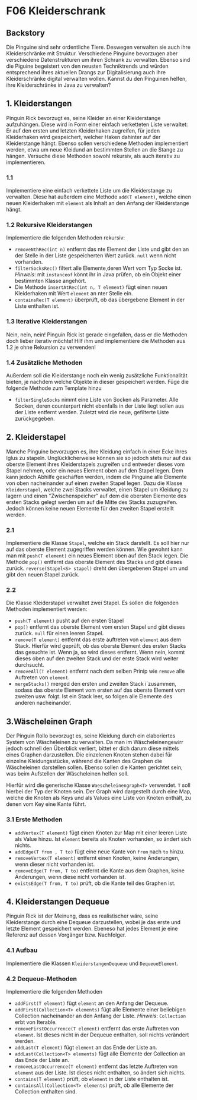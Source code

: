 # F06 Kleiderschrank
## Backstory
Die Pinguine sind sehr ordentliche Tiere.
Deswegen verwalten sie auch ihre Kleiderschränke mit Struktur.
Verschiedene Pinguine bevorzugen aber verschiedene Datenstrukturen um ihren Schrank zu verwalten.
Ebenso sind die Piguine begeistert von den neusten Techniktrends und würden entsprechend ihres aktuellen Drangs zur
Digitalisierung auch ihre Kleiderschränke digital verwalten wollen.
Kannst du den Pinguinen helfen, ihre Kleiderschränke in Java zu verwalten?

## 1. Kleiderstangen

Pinguin Rick bevorzugt es, seine Kleider an einer Kleiderstange aufzuhängen.
Diese wird in Form einer einfach verketteten Liste verwaltet:
Er auf den ersten und letzten Kleiderhaken zugreifen, für jeden Kleiderhaken wird gespeichert, welcher Haken dahinter
auf der Kleiderstange hängt.
Ebenso sollen verschiedene Methoden implementiert werden, etwa um neue Kleidund an bestimmten Stellen an die Stange zu hängen.
Versuche diese Methoden sowohl rekursiv, als auch iterativ zu implementieren.

### 1.1
Implementiere eine einfach verkettete Liste um die Kleiderstange zu verwalten.
Diese hat außerdem eine Methode ```add(T element)```, welche einen neuen Kleiderhaken mit ```element``` als Inhalt an den Anfang der Kleiderstange hängt.

### 1.2 Rekursive Kleiderstangen
Implementiere die folgenden Methoden rekursiv:
- ```removeNthRec(int n)``` entfernt das nte Element der Liste und gibt den an der Stelle in der Liste gespeicherten Wert zurück.
  ```null``` wenn nicht vorhanden.
- ```filterSocksRec()``` filtert alle Elemente,deren Wert vom Typ Socke ist. *Hinweis*: mit ```instanceof``` könnt ihr
  in Java prüfen, ob ein Objekt einer bestimmten Klasse angehört.
- Die Methode ```insertAtRec(int n, T element)``` fügt einen neuen Kleiderhaken mit Wert ```element```
  an nter Stelle ein.
- ```containsRec(T element)``` überprüft, ob das übergebene Element in der Liste enthalten ist.

### 1.3 Iterative Kleiderstangen
Nein, nein, nein! Pinguin Rick ist gerade eingefallen, dass er die Methoden doch lieber iterativ möchte! Hilf ihm und
implementiere die Methoden aus 1.2 je ohne Rekursion zu verwenden!

### 1.4 Zusätzliche Methoden
Außerdem soll die Kleiderstange noch ein wenig zusätzliche Funktionalität bieten, je nachdem welche Objekte in dieser
gespeichert werden. Füge die folgende Methode zum Template hinzu
- ```filterSingleSocks``` nimmt eine Liste von Socken als Parameter. Alle Socken, deren counterpart nicht ebenfalls in
  der Liste liegt sollen aus der Liste entfernt werden. Zuletzt wird die neue, gefilterte Liste zurückgegeben.

## 2. Kleiderstapel

Manche Pinguine bevorzugen es, ihre Kleidung einfach in einer Ecke ihres Iglus zu stapeln.
Unglücklicherweise können sie so jedoch stets nur auf das oberste Element ihres Kleiderstapels zugreifen und entweder
dieses vom Stapel nehmen, oder ein neues Element oben auf den Stapel legen.
Dem kann jedoch Abhilfe geschaffen werden, indem die Pinguine alle Elemente von oben nacheinander auf einen zweiten Stapel
legen. Dazu die Klasse ```Kleiderstapel```, welche zwei Stacks verwaltet, einen Stapel um Kleidung zu lagern und einen
"Zwischenspeicher" auf dem die obersten Elemente des ersten Stacks gelegt werden um auf die Mitte des Stacks zuzugreifen.
Jedoch können keine neuen Elemente für den zweiten Stapel erstellt werden.

### 2.1
Implementiere die Klasse ```Stapel```, welche ein Stack darstellt. Es soll hier nur auf das oberste Element zugegriffen
werden können. Wie gewohnt kann man mit ```push(T element)``` ein neues Element oben auf den Stack legen. Die Methode
```pop()``` entfernt das oberste Element des Stacks und gibt dieses zurück. ```reverse(Stapel<S> stapel)``` dreht den
übergebenen Stapel um und gibt den neuen Stapel zurück.

### 2.2
Die Klasse Kleiderstapel verwaltet zwei Stapel.
Es sollen die folgenden Methoden implementiert werden:
- ```push(T element)``` pusht auf den ersten Stapel
- ```pop()``` entfernt das oberste Element vom ersten Stapel und gibt dieses zurück. ```null``` für einen leeren Stapel.
- ```remove(T element)``` entfernt das erste auftreten von ```element``` aus dem Stack. Hierfür wird geprüft, ob das oberste
  Element des ersten Stacks das gesuchte ist. Wenn ja, so wird dieses entfernt. Wenn nein, kommt dieses oben auf den zweiten Stack
  und der erste Stack wird weiter durchsucht.
- ```removeAll(T element)``` entfernt nach dem selben Prinip wie ```remove``` alle Auftreten von ```element```.
- ```mergeStacks()``` merged den ersten und zweiten Stack i´zusammen, sodass das oberste Element vom ersten auf das oberste
  Element vom zweiten usw. folgt. Ist ein Stack leer, so folgen alle Elemente des anderen nacheinander.



## 3.Wäscheleinen Graph

Der Pinguin Rollo bevorzugt es, seine Kleidung durch ein elaboriertes System von Wäscheleinen zu verwalten.
Da man im Wäscheleinengewirr jedoch schnell den Überblick verliert, bittet er dich darum diese mittels eines Graphen
darzustellen. Die einzelenen Knoten stehen dabei für einzelne Kleidungsstücke, während die Kanten des Graphen die Wäscheleinen
darstellen sollen. Ebenso sollen die Kanten gerichtet sein, was beim Aufstellen der Wäscheleinen helfen soll.

Hierfür wird die generische Klasse ```Waescheleinengraph<T>``` verwendet. ```T``` soll hierbei der Typ der Knoten sein.
Der Graph wird dargestellt durch eine Map, welche die Knoten als Keys und als Values eine Liste von Knoten enthält, zu
denen vom Key eine Kante führt.

### 3.1 Erste Methoden
- ```addVertex(T element)``` fügt einen Knoten zur Map mit einer leeren Liste als Value hinzu. Ist ```element``` bereits als
  Knoten vorhanden, so ändert sich nichts.
- ```addEdge(T from , T to)``` fügt eine neue Kante von ```from``` nach ```to``` hinzu.
- ```removeVertex(T element)``` entfernt einen Knoten, keine Änderungen, wenn dieser nicht vorhanden ist.
- ```removeEdge(T from, T to)``` entfernt die Kante aus dem Graphen, keine Änderungen, wenn diese nicht vorhanden ist.
- ```existsEdge(T from, T to)``` prüft, ob die Kante teil des Graphen ist.

## 4. Kleiderstangen Dequeue

Pinguin Rick ist der Meinung, dass es realistischer wäre, seine Kleiderstange durch eine Dequeue darzustellen, wobei
je das erste und letzte Element gespeichert werden. Ebeneso hat jedes Element je eine Referenz auf dessen Vorgänger bzw.
Nachfolger.

### 4.1 Aufbau
Implementiere die Klassen ```KleiderstangenDequeue``` und ```DequeueElement```.

### 4.2 Dequeue-Methoden
Implementiere die folgenden Methoden
- ```addFirst(T element)``` fügt ```element``` an den Anfang der Dequeue.
- ```addFirst(Collection<T> elements)``` fügt alle Elemente einer beliebigen Collection nacheinander an den Anfang der Liste.
  *Hinweis*: ```Collection``` erbt von Iterable.
- ```removeFirstOccurrence(T element)``` entfernt das erste Auftreten von ```element```. Ist dieses nicht in der Dequeue
  enthalten, soll nichts verändert werden.
- ```addLast(T element)``` fügt ```element``` an das Ende der Liste an.
- ```addLast(Collection<T> elements)``` fügt alle Elemente der Collection an das Ende der Liste an.
- ```removeLastOccurrence(T element)``` entfernt das letzte Auftreten von ```element``` aus der Liste. Ist dieses nicht
  enthalten, so ändert sich nichts.
- ```contains(T element)``` prüft, ob ```element``` in der Liste enthalten ist.
- ```containsAll(Collection<T> elements)``` prüft, ob alle Elemente der Collection enthalten sind.
